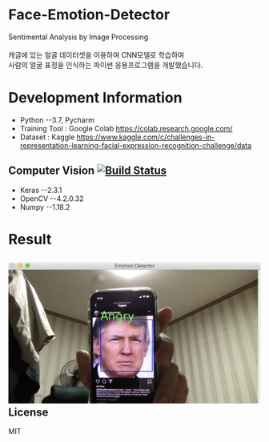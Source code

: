 # Face-Emotion-Detector
Sentimental Analysis by Image Processing</br></br>
캐글에 있는 얼굴 데이터셋을 이용하여 CNN모델로 학습하여</br>
사람의 얼굴 표정을 인식하는 파이썬 응용프로그램을 개발했습니다.</br>

# Development Information
* Python --3.7, Pycharm</br>
* Training Tool : Google Colab https://colab.research.google.com/</br>
* Dataset : Kaggle https://www.kaggle.com/c/challenges-in-representation-learning-facial-expression-recognition-challenge/data

## Computer Vision [![Build Status](https://travis-ci.org/joemccann/dillinger.svg?branch=master)](https://travis-ci.org/joemccann/dillinger)
* Keras --2.3.1</br>
* OpenCV --4.2.0.32</br>
* Numpy --1.18.2

# Result
![r1](https://github.com/par3k/Face-Emotion-Detector/blob/master/1.JPG)
License
----

MIT
